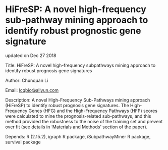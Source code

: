 # HiFreSP: A novel high-frequency sub-pathway mining approach to identify robust prognostic gene signature
updated on Dec 27 2018


Title: HiFreSP: A novel high-frequency subpathways mining approach to identify robust prognosis gene signatures

Author: Chunquan Li

Email: lcqbio@aliyun.com

Description: A novel High-Frequency Sub-Pathways mining approach (HiFreSP) to identify robust prognosis gene signatures. The High-
Frequency Genes (HFG) and the High-Frequency Pathways (HFP) scores were calculated to mine the prognosis-related sub-pathways, and this 
method provided the robustness to the noise of the training set and prevent over fit (see details in ‘Materials and Methods’ section of 
the paper). 

Depends: R (2.15.2), igraph R package, iSubpathwayMiner R package, survival package
